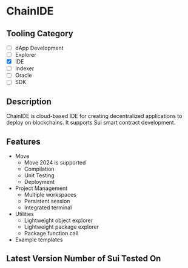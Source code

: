 # ChainIDE

## Tooling Category

- [ ] dApp Development
- [ ] Explorer
- [x] IDE
- [ ] Indexer
- [ ] Oracle
- [ ] SDK

## Description

ChainIDE is cloud-based IDE for creating decentralized applications to deploy on blockchains. It supports Sui smart contract development.

## Features
- Move
    - Move 2024 is supported
    - Compilation
    - Unit Testing
    - Deployment
- Project Management
    - Multiple workspaces
    - Persistent session
    - Integrated terminal
- Utilities
    - Lightweight object explorer
    - Lightweight package explorer
    - Package function call
- Example templates

## Latest Version Number of Sui Tested On

